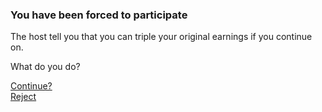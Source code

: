 ### You have been forced to participate   
   
The host tell you that you can triple your original earnings if you continue on. 
   
What do you do?   
   
[Continue?](maze2-continue.md)   
[Reject](maze2-continue-force.md)